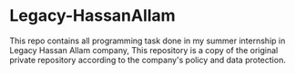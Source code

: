 # Legacy-HassanAllam

This repo contains all programming task done in my summer internship in Legacy Hassan Allam company, This repository is a copy of the original private repository according to the company's policy and data protection.
